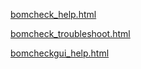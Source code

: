 [bomcheck_help.html](https://htmlpreview.github.io/?https://github.com/kcarlton55/project1/blob/v1.8.1/help_files/bomcheck_help.html)

[bomcheck_troubleshoot.html](https://htmlpreview.github.io/?https://github.com/kcarlton55/project1/blob/v1.8.1/help_files/bomcheck_troubleshoot.html)

[bomcheckgui_help.html](https://htmlpreview.github.io/?https://github.com/kcarlton55/project1/blob/v1.8.1/help_files/bomcheck_help.html)